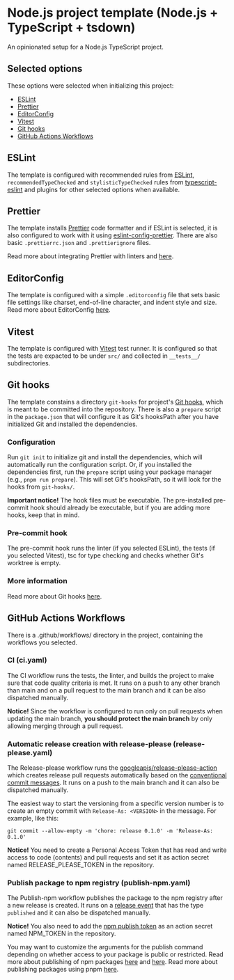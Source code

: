 # Node.js project template (Node.js + TypeScript + tsdown)

An opinionated setup for a Node.js TypeScript project.

## Selected options

These options were selected when initializing this project:

- [ESLint](#eslint)
- [Prettier](#prettier)
- [EditorConfig](#editorconfig)
- [Vitest](#vitest)
- [Git hooks](#git-hooks)
- [GitHub Actions Workflows](#github-actions-workflows)

## ESLint

The template is configured with recommended rules from
[ESLint](https://eslint.org/docs/latest/), `recommendedTypeChecked` and
`stylisticTypeChecked` rules from
[typescript-eslint](https://typescript-eslint.io/getting-started/) and
plugins for other selected options when available.

## Prettier

The template installs [Prettier](https://prettier.io/docs/) code formatter and if
ESLint is selected, it is also configured to work with it using
[eslint-config-prettier](https://github.com/prettier/eslint-config-prettier).
There are also basic `.prettierrc.json` and `.prettierignore` files.

Read more about integrating Prettier with linters
and [here](https://prettier.io/docs/integrating-with-linters).

## EditorConfig

The template is configured with a simple `.editorconfig` file that
sets basic file settings like charset, end-of-line character, and indent style
and size. Read more about EditorConfig [here](https://editorconfig.org/).

## Vitest

The template is configured with [Vitest](https://vitest.dev/guide/) test
runner. It is configured so that the tests are expacted to be under `src/` and
collected in `__tests__/` subdirectories.


## Git hooks

The template constains a directory `git-hooks` for project's
[Git hooks](https://git-scm.com/docs/githooks), which is meant to be committed
into the repository. There is also a `prepare` script in the `package.json`
that will configure it as Git's hooksPath after you have initialized Git and
installed the dependencies.

### Configuration

Run `git init` to initialize git and install the dependencies, which will
automatically run the configuration script. Or, if you installed the
dependencies first, run the `prepare` script using your package manager
(e.g., `pnpm run prepare`). This will set Git's hooksPath, so it will look for
the hooks from `git-hooks/`.

**Important notice!** The hook files must be executable. The pre-installed
pre-commit hook should already be executable, but if you are adding more hooks,
keep that in mind.

### Pre-commit hook

The pre-commit hook runs the linter (if you selected ESLint), the tests (if you
selected Vitest), tsc for type checking and checks whether Git's worktree is
empty.

### More information

Read more about Git hooks
[here](https://git-scm.com/book/ms/v2/Customizing-Git-Git-Hooks).

## GitHub Actions Workflows

There is a .github/workflows/ directory in the project, containing the workflows you selected.

### CI (ci.yaml)

The CI workflow runs the tests, the linter, and builds the project to make sure
that code quality criteria is met. It runs on a push to any other branch than
main and on a pull request to the main branch and it can be also dispatched
manually.

**Notice!** Since the workflow is configured to run only on pull requests when
updating the main branch, **you should protect the main branch** by only
allowing merging through a pull request.

### Automatic release creation with release-please (release-please.yaml)

The Release-please workflow runs the
[googleapis/release-please-action](https://github.com/googleapis/release-please-action)
which creates release pull requests automatically based on the [conventional
commit messages](https://www.conventionalcommits.org/). It runs on a push to
the main branch and it can also be dispatched manually.

The easiest way to start the versioning from a specific version number is to
create an empty commit with `Release-As: <VERSION>` in the message. For
example, like this:

```
git commit --allow-empty -m 'chore: release 0.1.0' -m 'Release-As: 0.1.0'
```

**Notice!** You need to create a Personal Access Token that has read and write
access to code (contents) and pull requests and set it as action secret named
RELEASE_PLEASE_TOKEN in the repository.

### Publish package to npm registry (publish-npm.yaml)

The Publish-npm workflow publishes the package to the npm registry after a new
release is created. It runs on a
[release event](https://docs.github.com/en/actions/reference/workflows-and-actions/events-that-trigger-workflows#release)
that has the type `published` and it can also be dispatched manually.

**Notice!** You also need to add the
[npm publish token](https://docs.npmjs.com/creating-and-viewing-access-tokens)
as an action secret named NPM_TOKEN in the repository.

You may want to customize the arguments for the publish command depending on
whether access to your package is public or restricted. Read more about
publishing of npm packages
[here](https://docs.npmjs.com/cli/v11/commands/npm-publish) and
[here](https://docs.npmjs.com/). Read more about publishing packages using pnpm
[here](https://pnpm.io/cli/publish).

